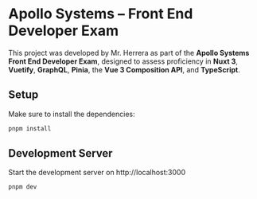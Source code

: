 # Apollo Systems – Front End Developer Exam

This project was developed by Mr. Herrera as part of the **Apollo Systems Front End Developer Exam**, designed to assess proficiency in **Nuxt 3**, **Vuetify**, **GraphQL**, **Pinia**, the **Vue 3 Composition API**, and **TypeScript**.

## Setup

Make sure to install the dependencies:

```bash
pnpm install
```

## Development Server

Start the development server on http://localhost:3000

```bash
pnpm dev
```
